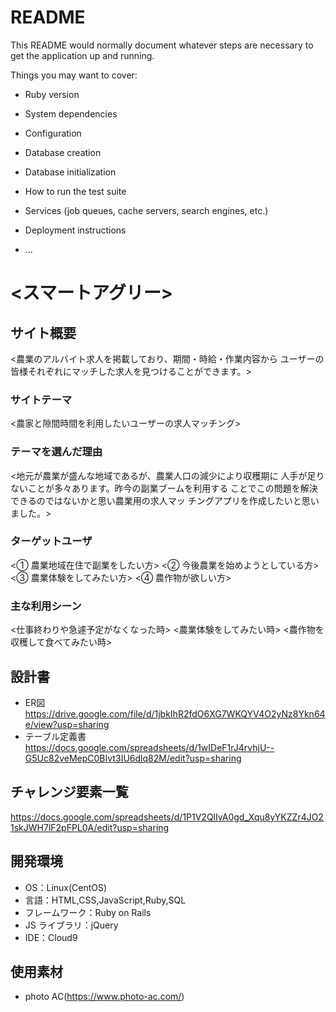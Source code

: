# README

This README would normally document whatever steps are necessary to get the
application up and running.

Things you may want to cover:

* Ruby version

* System dependencies

* Configuration

* Database creation

* Database initialization

* How to run the test suite

* Services (job queues, cache servers, search engines, etc.)

* Deployment instructions

* ...

# <スマートアグリー>

## サイト概要

<農業のアルバイト求人を掲載しており、期間・時給・作業内容から
ユーザーの皆様それぞれにマッチした求人を見つけることができます。>

### サイトテーマ

<農家と隙間時間を利用したいユーザーの求人マッチング>

### テーマを選んだ理由

<地元が農業が盛んな地域であるが、農業人口の減少により収穫期に
人手が足りないことが多々あります。昨今の副業ブームを利用する
ことでこの問題を解決できるのではないかと思い農業用の求人マッ
チングアプリを作成したいと思いました。>

### ターゲットユーザ

<① 農業地域在住で副業をしたい方>
<② 今後農業を始めようとしている方>
<③ 農業体験をしてみたい方>
<④ 農作物が欲しい方>

### 主な利用シーン

<仕事終わりや急遽予定がなくなった時>
<農業体験をしてみたい時>
<農作物を収穫して食べてみたい時>

## 設計書
- ER図<https://drive.google.com/file/d/1jbkIhR2fdO6XG7WKQYV4O2yNz8Ykn64e/view?usp=sharing>
- テーブル定義書<https://docs.google.com/spreadsheets/d/1wIDeF1rJ4rvhjU--G5Uc82veMepC0BIvt3IU6dlq82M/edit?usp=sharing>

## チャレンジ要素一覧

<https://docs.google.com/spreadsheets/d/1P1V2QlIvA0gd_Xqu8yYKZZr4JO21skJWH7lF2pFPL0A/edit?usp=sharing>

## 開発環境

- OS：Linux(CentOS)
- 言語：HTML,CSS,JavaScript,Ruby,SQL
- フレームワーク：Ruby on Rails
- JS ライブラリ：jQuery
- IDE：Cloud9

## 使用素材

- photo AC(https://www.photo-ac.com/)
